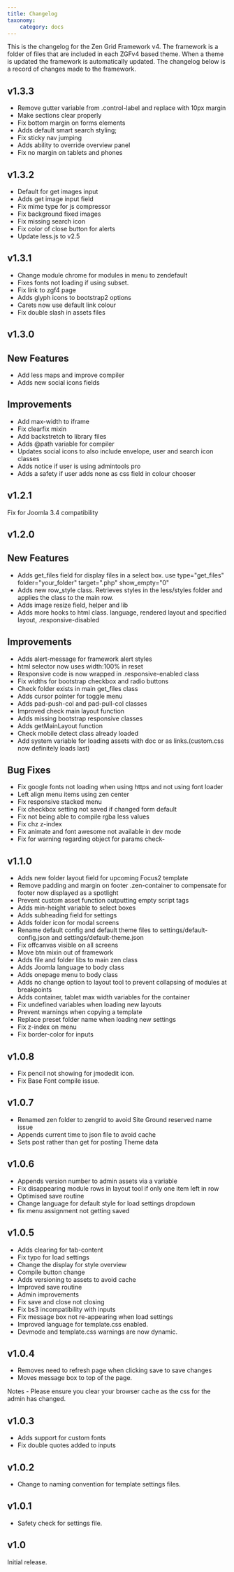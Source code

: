 ```yaml
---
title: Changelog
taxonomy:
    category: docs
---
```


This is the changelog for the Zen Grid Framework v4. The framework is a folder of files that are included in each ZGFv4 based theme. When a theme is updated the framework is automatically updated. The changelog below is a record of changes made to the framework.


v1.3.3
---
- Remove gutter variable from .control-label and replace with 10px margin
- Make sections clear properly
- Fix bottom margin on forms elements
- Adds default smart search styling; 
- Fix sticky nav jumping
- Adds ability to override overview panel
- Fix no margin on tablets and phones


v1.3.2
---
- Default for get images input
- Adds get image input field
- Fix mime type for js compressor
- Fix background fixed images
- Fix missing search icon
- Fix color of close button for alerts
- Update less.js to v2.5

v1.3.1
---
- Change module chrome for modules in menu to zendefault
- Fixes fonts not loading if using subset.
- Fix link to zgf4 page
- Adds glyph icons to bootstrap2 options
- Carets now use default link colour
- Fix double slash in assets files


v1.3.0
---

New Features
----
- Add less maps and improve compiler
- Adds new social icons fields

Improvements
----
- Add max-width to iframe
- Fix clearfix mixin
- Add backstretch to library files
- Adds @path variable for compiler
- Updates social icons to also include envelope, user and search icon classes
- Adds notice if user is using admintools pro
- Adds a safety if user adds none as css field in colour chooser


v1.2.1
---
Fix for Joomla 3.4 compatibility

v1.2.0
---

New Features
----
- Adds get_files field for display files in a select box. use type="get_files" folder="your_folder" target=".php" show_empty="0" 
- Adds new row_style class. Retrieves styles in the less/styles folder and applies the class to the main row.
- Adds image resize field, helper and lib
- Adds more hooks to html class. language, rendered layout and specified layout, .responsive-disabled

Improvements
----
- Adds alert-message for framework alert styles
- html selector now uses width:100% in reset
- Responsive code is now wrapped in .responsive-enabled class
- Fix widths for bootstrap checkbox and radio buttons
- Check folder exists in main get_files class
- Adds cursor pointer for toggle menu
- Adds pad-push-col and pad-pull-col classes
- Improved check main layout function
- Adds missing bootstrap responsive classes
- Adds getMainLayout function
- Check mobile detect class already loaded
- Add system variable for loading assets with doc or as links.(custom.css now definitely loads last)

Bug Fixes
----
- Fix google fonts not loading when using https and not using font loader
- Left align menu items using zen center
- Fix responsive stacked menu
- Fix checkbox setting not saved if changed form default
- Fix not being able to compile rgba less values
- Fix chz z-index 
- Fix animate and font awesome not available in dev mode
- Fix for warning regarding object for params check- 


v1.1.0
----
- Adds new folder layout field for upcoming Focus2 template
- Remove padding and margin on footer .zen-container to compensate for footer now displayed as a spotlight
- Prevent custom asset function outputting empty script tags
- Adds min-height variable to select boxes
- Adds subheading field for settings
- Adds folder icon for modal screens
- Rename default config and default theme files to settings/default-config.json and settings/default-theme.json
- Fix offcanvas visible on all screens
- Move btn mixin out of framework
- Adds file and folder libs to main zen class
- Adds Joomla language to body class
- Adds onepage menu to body class
- Adds no change option to layout tool to prevent collapsing of modules at breakpoints
- Adds container, tablet max width variables for the container
- Fix undefined variables when loading new layouts
- Prevent warnings when copying a template
- Replace preset folder name when loading new settings
- Fix z-index on menu 
- Fix border-color for inputs

v1.0.8
---
- Fix pencil not showing for jmodedit icon. 
- Fix Base Font compile issue. 

v1.0.7 
---
- Renamed zen folder to zengrid to avoid Site Ground reserved name issue
- Appends current time to json file to avoid cache
- Sets post rather than get for posting Theme data


v1.0.6
----
- Appends version number to admin assets via a variable
- Fix disappearing module rows in layout tool if only one item left in row
- Optimised save routine
- Change language for default style for load settings dropdown
- fix menu assignment not getting saved


v1.0.5
----
- Adds clearing for tab-content
- Fix typo for load settings
- Change the display for style overview
- Compile button change
- Adds versioning to assets to avoid cache
- Improved save routine
- Admin improvements
- Fix save and close not closing
- Fix bs3 incompatibility with inputs
- Fix message box not re-appearing when load settings
- Improved language for template.css enabled. 
- Devmode and template.css warnings are now dynamic.


v1.0.4
----
- Removes need to refresh page when clicking save to save changes
- Moves message box to top of the page.

Notes - Please ensure you clear your browser cache as the css for the admin has changed.


v1.0.3
----
- Adds support for custom fonts
- Fix double quotes added to inputs

v1.0.2
----
- Change to naming convention for template settings files.


v1.0.1
----
- Safety check for settings file.

v1.0
----
Initial release.